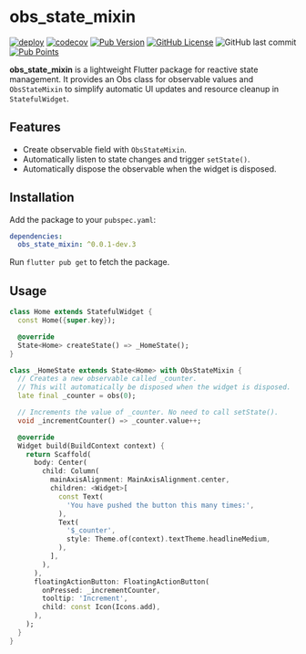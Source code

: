 # obs_state_mixin

[![deploy](https://github.com/albinpk/obs_state_mixin/actions/workflows/deploy.yml/badge.svg)](https://github.com/albinpk/obs_state_mixin/actions/workflows/deploy.yml)
[![codecov](https://codecov.io/github/albinpk/obs_state_mixin/graph/badge.svg?token=6OY333UOTH)](https://codecov.io/github/albinpk/obs_state_mixin)
[![Pub Version](https://img.shields.io/pub/v/obs_state_mixin)](https://pub.dev/packages/obs_state_mixin)
[![GitHub License](https://img.shields.io/github/license/albinpk/obs_state_mixin)](https://github.com/albinpk/obs_state_mixin/blob/dev/LICENSE)
![GitHub last commit](https://img.shields.io/github/last-commit/albinpk/obs_state_mixin)
[![Pub Points](https://img.shields.io/pub/points/obs_state_mixin)](https://pub.dev/packages/obs_state_mixin/score)

**obs_state_mixin** is a lightweight Flutter package for reactive state management. It provides an Obs class for observable values and `ObsStateMixin` to simplify automatic UI updates and resource cleanup in `StatefulWidget`.

## Features

- Create observable field with `ObsStateMixin`.
- Automatically listen to state changes and trigger `setState()`.
- Automatically dispose the observable when the widget is disposed.

## Installation

Add the package to your `pubspec.yaml`:

```yaml
dependencies:
  obs_state_mixin: ^0.0.1-dev.3
```

Run `flutter pub get` to fetch the package.

## Usage

```dart
class Home extends StatefulWidget {
  const Home({super.key});

  @override
  State<Home> createState() => _HomeState();
}

class _HomeState extends State<Home> with ObsStateMixin {
  // Creates a new observable called _counter.
  // This will automatically be disposed when the widget is disposed.
  late final _counter = obs(0);

  // Increments the value of _counter. No need to call setState().
  void _incrementCounter() => _counter.value++;

  @override
  Widget build(BuildContext context) {
    return Scaffold(
      body: Center(
        child: Column(
          mainAxisAlignment: MainAxisAlignment.center,
          children: <Widget>[
            const Text(
              'You have pushed the button this many times:',
            ),
            Text(
              '$_counter',
              style: Theme.of(context).textTheme.headlineMedium,
            ),
          ],
        ),
      ),
      floatingActionButton: FloatingActionButton(
        onPressed: _incrementCounter,
        tooltip: 'Increment',
        child: const Icon(Icons.add),
      ),
    );
  }
}
```
